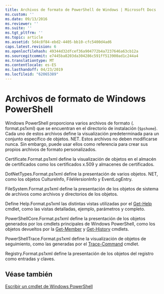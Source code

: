 ```yaml
---
title: Archivos de formato de PowerShell de Windows | Microsoft Docs
ms.custom: ''
ms.date: 09/13/2016
ms.reviewer: ''
ms.suite: ''
ms.tgt_pltfrm: ''
ms.topic: article
ms.assetid: 5d4c8f84-ebd2-4405-bb10-cfc5400d4ad6
caps.latest.revision: 6
ms.openlocfilehash: 49344d32dfcef36a904772b4a7237646a63cb12a
ms.sourcegitcommit: e7445ba8203da304286c591ff513900ad1c244a4
ms.translationtype: MT
ms.contentlocale: es-ES
ms.lasthandoff: 04/23/2019
ms.locfileid: "62065389"
---
```

# <a name="windows-powershell-formatting-files"></a>Archivos de formato de Windows PowerShell

Windows PowerShell proporciona varios archivos de formato (. format.ps1xml) que se encuentran en el directorio de instalación (`$pshome`). Cada uno de estos archivos define la visualización predeterminada para un conjunto específico de objetos. NET. Estos archivos no deben modificarse nunca. Sin embargo, puede usar ellos como referencia para crear sus propios archivos de formato personalizados.

Certificate.Format.ps1xml define la visualización de objetos en el almacén de certificados como los certificados x.509 y almacenes de certificados.

DotNetTypes.Format.ps1xml define la presentación de varios objetos. NET, como los objetos CultureInfo, FileVersionInfo y EventLogEntry.

FileSystem.Format.ps1xml define la presentación de los objetos de sistema de archivos como archivos y directorios de los objetos.

Define Help.Format.ps1xml las distintas vistas utilizadas por el [Get-Help](/powershell/module/Microsoft.PowerShell.Core/Get-Help) cmdlet, como las vistas detalladas, ejemplo, parámetros y completo.

PowerShellCore.Format.ps1xml define la presentación de los objetos generados por los cmdlets principales de Windows PowerShell, como los objetos devueltos por la [Get-Member](/powershell/module/Microsoft.PowerShell.Utility/Get-Member) y [Get-History](/powershell/module/Microsoft.PowerShell.Core/Get-History) cmdlets.

PowerShellTrace.Format.ps1xml define la visualización de objetos de seguimiento, como las generadas por el [Trace-Command](/powershell/module/Microsoft.PowerShell.Utility/Trace-Command) cmdlet.

Registry.Format.ps1xml define la presentación de los objetos del registro como entradas y claves.

## <a name="see-also"></a>Véase también

[Escribir un cmdlet de Windows PowerShell](../cmdlet/writing-a-windows-powershell-cmdlet.md)
